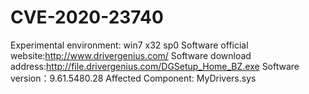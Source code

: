 # CVE-2020-23740
Experimental environment: win7 x32 sp0
Software official website:http://www.drivergenius.com/
Software download address:http://file.drivergenius.com/DGSetup_Home_BZ.exe
Software version：9.61.5480.28
Affected Component: MyDrivers.sys
